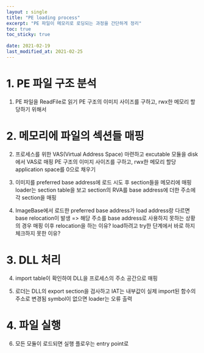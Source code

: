 ```yaml
---
layout : single
title: "PE loading process"
excerpt: "PE 파일이 메모리로 로딩되는 과정을 간단하게 정리"
toc: true
toc_sticky: true
 
date: 2021-02-19
last_modified_at: 2021-02-25
---
```



# 1. PE 파일 구조 분석

1) PE 파일을 ReadFile로 읽기
PE 구조의 이미지 사이즈를 구하고, rwx한 메모리 할당하기 위해서

# 2. 메모리에 파일의 섹션들 매핑

2) 프로세스를 위한 VAS(Virtual Address Space) 마련하고 excutable 모듈을 disk에서 VAS로 매핑
PE 구조의 이미지 사이즈를 구하고, rwx한 메모리 할당
application space를 0으로 채우기

3) 이미지를 preferred base address에 로드 시도 후 section들을 메모리에 매핑
loader는 section table을 보고 section의 RVA를 base address에 더한 주소에 각 section을 매핑

4) ImageBase에서 로드한 preferred base address가 load address랑 다르면 base relocation이 발생 
=> 해당 주소를 base address로 사용하지 못하는 상황의 경우
매핑 이후 relocation을 하는 이유?
load하려고 try한 단계에서 바로 하지 체크하지 못한 이유?

# 3. DLL 처리

4) import table이 확인하여 DLL을 프로세스의 주소 공간으로 매핑

5) 로더는 DLL의 export section을 검사하고 IAT는 내부값이 실제 import된 함수의 주소로 변경됨
symbol이 없으면 loader는 오류 출력

# 4. 파일 실행

6) 모든 모듈이 로드되면 실행 플로우는 entry point로 
